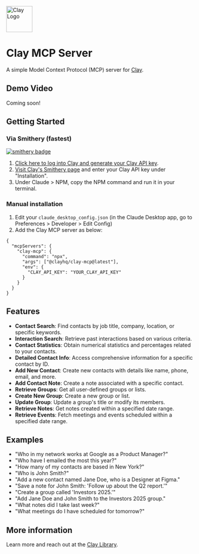 <a href="https://clay.earth"><img src="https://assets.clay.earth/emails/assets/logo_badge.png" alt="Clay Logo" width="70"/></a>

# Clay MCP Server

A simple Model Context Protocol (MCP) server for [Clay](https://clay.earth).

## Demo Video
Coming soon!

## Getting Started
### Via Smithery (fastest)
[![smithery badge](https://smithery.ai/badge/@clayhq/clay-mcp)](https://smithery.ai/server/@clayhq/clay-mcp)
1. [Click here to log into Clay and generate your Clay API key](https://web.clay.earth/settings/api-keys).
2. [Visit Clay's Smithery page](https://smithery.ai/server/@clay-inc/clay-mcp) and enter your Clay API key under "Installation".
3. Under Claude > NPM, copy the NPM command and run it in your terminal.

### Manual installation
1. Edit your `claude_desktop_config.json` (in the Claude Desktop app, go to Preferences > Developer > Edit Config)
2. Add the Clay MCP server as below:

```
{
  "mcpServers": {
    "clay-mcp": {
      "command": "npx",
      "args": ["@clayhq/clay-mcp@latest"],
      "env": {
        "CLAY_API_KEY": "YOUR_CLAY_API_KEY"
      }
    }
  }
}
```

## Features
- **Contact Search**: Find contacts by job title, company, location, or specific keywords.
- **Interaction Search**: Retrieve past interactions based on various criteria.
- **Contact Statistics**: Obtain numerical statistics and percentages related to your contacts.
- **Detailed Contact Info**: Access comprehensive information for a specific contact by ID.
- **Add New Contact**: Create new contacts with details like name, phone, email, and more.
- **Add Contact Note**: Create a note associated with a specific contact.
- **Retrieve Groups**: Get all user-defined groups or lists.
- **Create New Group**: Create a new group or list.
- **Update Group**: Update a group's title or modify its members.
- **Retrieve Notes**: Get notes created within a specified date range.
- **Retrieve Events**: Fetch meetings and events scheduled within a specified date range.

## Examples
- "Who in my network works at Google as a Product Manager?"
- "Who have I emailed the most this year?"
- "How many of my contacts are based in New York?"
- "Who is John Smith?"
- "Add a new contact named Jane Doe, who is a Designer at Figma."
- "Save a note for John Smith: 'Follow up about the Q2 report.'"
- "Create a group called 'Investors 2025.'"
- "Add Jane Doe and John Smith to the Investors 2025 group."
- "What notes did I take last week?"
- "What meetings do I have scheduled for tomorrow?"

## More information
Learn more and reach out at the [Clay Library](https://library.clay.earth).
